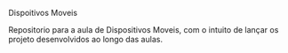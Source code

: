 Dispoitivos Moveis

Repositorio para a aula de Dispositivos Moveis, com o intuito de lançar os projeto desenvolvidos ao longo das aulas.
